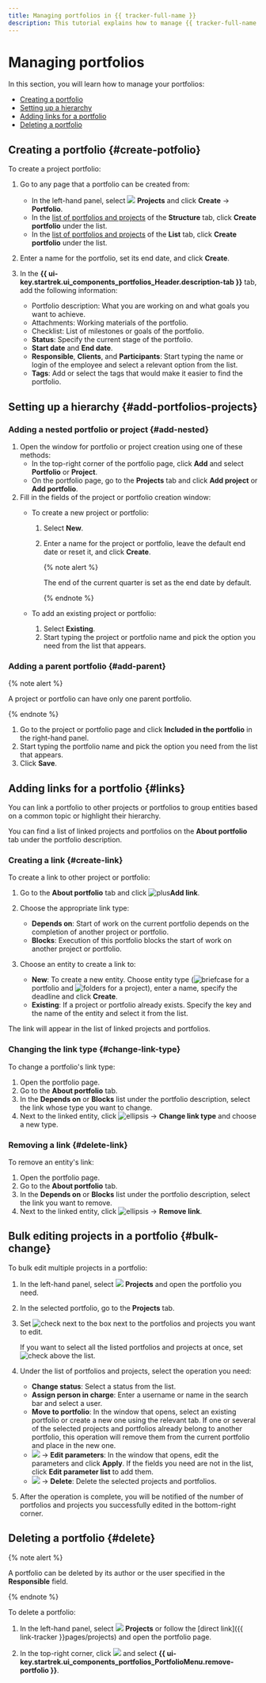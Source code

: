 ```yaml
---
title: Managing portfolios in {{ tracker-full-name }}
description: This tutorial explains how to manage {{ tracker-full-name }} portfolios.
---
```


# Managing portfolios

In this section, you will learn how to manage your portfolios:

* [Creating a portfolio](#create-potfolio)
* [Setting up a hierarchy](#add-portfolios-projects)
* [Adding links for a portfolio](#links)
* [Deleting a portfolio](#delete)

## Creating a portfolio {#create-potfolio}

To create a project portfolio:

1. Go to any page that a portfolio can be created from:

   * In the left-hand panel, select ![](../../_assets/tracker/svg/project.svg)&nbsp;**Projects** and click **Create** → **Portfolio**.
   * In the [list of portfolios and projects](my-projects.md) of the **Structure** tab, click **Create portfolio** under the list.
   * In the [list of portfolios and projects](my-projects.md) of the **List** tab, click **Create portfolio** under the list.

1. Enter a name for the portfolio, set its end date, and click **Create**.

1. In the **{{ ui-key.startrek.ui_components_portfolios_Header.description-tab }}** tab, add the following information:

   * Portfolio description: What you are working on and what goals you want to achieve.
   * Attachments: Working materials of the portfolio.
   * Checklist: List of milestones or goals of the portfolio.
   * **Status**: Specify the current stage of the portfolio.
   * **Start date** and **End date**.
   * **Responsible**, **Clients**, and **Participants**: Start typing the name or login of the employee and select a relevant option from the list.
   * **Tags**: Add or select the tags that would make it easier to find the portfolio.   


## Setting up a hierarchy {#add-portfolios-projects}

### Adding a nested portfolio or project {#add-nested}

1. Open the window for portfolio or project creation using one of these methods:
   * In the top-right corner of the portfolio page, click **Add** and select **Portfolio** or **Project**.
   * On the portfolio page, go to the **Projects** tab and click **Add project** or **Add portfolio**.
1. Fill in the fields of the project or portfolio creation window:
   * To create a new project or portfolio:
      1. Select **New**.
      1. Enter a name for the project or portfolio, leave the default end date or reset it, and click **Create**.

         {% note alert %}

         The end of the current quarter is set as the end date by default.

         {% endnote %}

   * To add an existing project or portfolio:
      1. Select **Existing**.
      1. Start typing the project or portfolio name and pick the option you need from the list that appears.

### Adding a parent portfolio {#add-parent}

{% note alert %}

A project or portfolio can have only one parent portfolio.

{% endnote %}

1. Go to the project or portfolio page and click **Included in the portfolio** in the right-hand panel.
1. Start typing the portfolio name and pick the option you need from the list that appears.
1. Click **Save**.

## Adding links for a portfolio {#links}

You can link a portfolio to other projects or portfolios to group entities based on a common topic or highlight their hierarchy.

You can find a list of linked projects and portfolios on the **About portfolio** tab under the portfolio description.

### Creating a link {#create-link}

To create a link to other project or portfolio:

1. Go to the **About portfolio** tab and click ![plus](../../_assets/console-icons/plus.svg)**Add link**.
1. Choose the appropriate link type:

   * **Depends on**: Start of work on the current portfolio depends on the completion of another project or portfolio.
   * **Blocks**: Execution of this portfolio blocks the start of work on another project or portfolio.

1. Choose an entity to create a link to:

   * **New**: To create a new entity. Choose entity type (![briefcase](../../_assets/console-icons/briefcase.svg) for a portfolio and ![folders](../../_assets/console-icons/folders.svg) for a project), enter a name, specify the deadline and click **Create**.
   * **Existing**: If a project or portfolio already exists. Specify the key and the name of the entity and select it from the list.

The link will appear in the list of linked projects and portfolios.

### Changing the link type {#change-link-type}

To change a portfolio's link type:

1. Open the portfolio page.
1. Go to the **About portfolio** tab.
1. In the **Depends on** or **Blocks** list under the portfolio description, select the link whose type you want to change.
1. Next to the linked entity, click ![ellipsis](../../_assets/console-icons/ellipsis.svg) → **Change link type** and choose a new type.

### Removing a link {#delete-link}

To remove an entity's link:

1. Open the portfolio page.
1. Go to the **About portfolio** tab.
1. In the **Depends on** or **Blocks** list under the portfolio description, select the link you want to remove.
1. Next to the linked entity, click ![ellipsis](../../_assets/console-icons/ellipsis.svg) → **Remove link**.

## Bulk editing projects in a portfolio {#bulk-change}

To bulk edit multiple projects in a portfolio:

1. In the left-hand panel, select ![](../../_assets/console-icons/folders.svg)&nbsp;**Projects** and open the portfolio you need.
1. In the selected portfolio, go to the **Projects** tab.
1. Set ![check](../../_assets/console-icons/check.svg) next to the box next to the portfolios and projects you want to edit.

   If you want to select all the listed portfolios and projects at once, set ![check](../../_assets/console-icons/check.svg) above the list.

1. Under the list of portfolios and projects, select the operation you need:

   * **Change status**: Select a status from the list.
   * **Assign person in charge**: Enter a username or name in the search bar and select a user.
   * **Move to portfolio**: In the window that opens, select an existing portfolio or create a new one using the relevant tab. If one or several of the selected projects and portfolios already belong to another portfolio, this operation will remove them from the current portfolio and place in the new one.
   * ![](../../_assets/console-icons/ellipsis.svg) → **Edit parameters**: In the window that opens, edit the parameters and click **Apply**. If the fields you need are not in the list, click **Edit parameter list** to add them.
   * ![](../../_assets/console-icons/ellipsis.svg) → **Delete**: Delete the selected projects and portfolios.

1. After the operation is complete, you will be notified of the number of portfolios and projects you successfully edited in the bottom-right corner.

## Deleting a portfolio {#delete}

{% note alert %}

A portfolio can be deleted by its author or the user specified in the **Responsible** field.

{% endnote %}

To delete a portfolio:

1. In the left-hand panel, select ![](../../_assets/tracker/svg/project.svg)&nbsp;**Projects** or follow the [direct link]({{ link-tracker }}pages/projects) and open the portfolio page.

1. In the top-right corner, click ![](../../_assets/horizontal-ellipsis.svg) and select **{{ ui-key.startrek.ui_components_portfolios_PortfolioMenu.remove-portfolio }}**.
